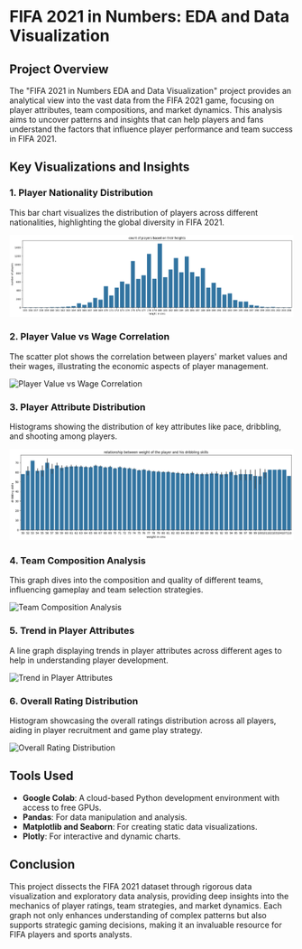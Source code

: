 # FIFA 2021 in Numbers: EDA and Data Visualization

## Project Overview
The "FIFA 2021 in Numbers EDA and Data Visualization" project provides an analytical view into the vast data from the FIFA 2021 game, focusing on player attributes, team compositions, and market dynamics. This analysis aims to uncover patterns and insights that can help players and fans understand the factors that influence player performance and team success in FIFA 2021.

## Key Visualizations and Insights

### 1. Player Nationality Distribution
This bar chart visualizes the distribution of players across different nationalities, highlighting the global diversity in FIFA 2021.

![Player Nationality Distribution](./player_nationality_distribution.png)

### 2. Player Value vs Wage Correlation
The scatter plot shows the correlation between players' market values and their wages, illustrating the economic aspects of player management.

![Player Value vs Wage Correlation](path/to/player_value_vs_wage.png)

### 3. Player Attribute Distribution
Histograms showing the distribution of key attributes like pace, dribbling, and shooting among players.

![Player Attribute Distribution](./player_attribute_distribution.png)

### 4. Team Composition Analysis
This graph dives into the composition and quality of different teams, influencing gameplay and team selection strategies.

![Team Composition Analysis](path/to/team_composition_analysis.png)

### 5. Trend in Player Attributes
A line graph displaying trends in player attributes across different ages to help in understanding player development.

![Trend in Player Attributes](path/to/trend_in_player_attributes.png)

### 6. Overall Rating Distribution
Histogram showcasing the overall ratings distribution across all players, aiding in player recruitment and game play strategy.

![Overall Rating Distribution](path/to/overall_rating_distribution.png)

## Tools Used
- **Google Colab**: A cloud-based Python development environment with access to free GPUs.
- **Pandas**: For data manipulation and analysis.
- **Matplotlib and Seaborn**: For creating static data visualizations.
- **Plotly**: For interactive and dynamic charts.

## Conclusion
This project dissects the FIFA 2021 dataset through rigorous data visualization and exploratory data analysis, providing deep insights into the mechanics of player ratings, team strategies, and market dynamics. Each graph not only enhances understanding of complex patterns but also supports strategic gaming decisions, making it an invaluable resource for FIFA players and sports analysts.

